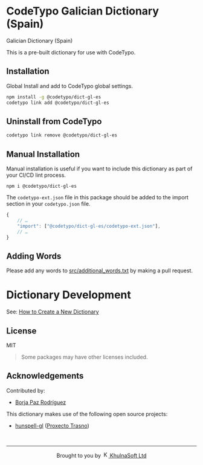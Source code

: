 # CodeTypo Galician Dictionary (Spain)

Galician Dictionary (Spain)

This is a pre-built dictionary for use with CodeTypo.

## Installation

Global Install and add to CodeTypo global settings.

```sh
npm install -g @codetypo/dict-gl-es
codetypo link add @codetypo/dict-gl-es
```

## Uninstall from CodeTypo

```sh
codetypo link remove @codetypo/dict-gl-es
```

## Manual Installation

Manual installation is useful if you want to include this dictionary as part of your CI/CD lint process.

```
npm i @codetypo/dict-gl-es
```

The `codetypo-ext.json` file in this package should be added to the import section in your `codetypo.json` file.

```javascript
{
    // …
    "import": ["@codetypo/dict-gl-es/codetypo-ext.json"],
    // …
}
```

## Adding Words

Please add any words to [src/additional_words.txt](https://github.com/khulnasoft/codetypo-dicts/blob/main/dictionaries/gl_ES/src/additional_words.txt) by making a pull request.

# Dictionary Development

See: [How to Create a New Dictionary](https://github.com/khulnasoft/codetypo-dicts#how-to-create-a-new-dictionary)

## License

MIT

> Some packages may have other licenses included.

## Acknowledgements

Contributed by:

- [Borja Paz Rodríguez](https://github.com/borjapazr)

This dictionary makes use of the following open source projects:

- [hunspell-gl](https://gitlab.com/trasno/hunspell-gl) ([Proxecto Trasno](https://trasno.gal/))

<!--- @@inject: ../../static/footer.md --->

<br/>

---

<p align="center">
Brought to you by <a href="https://streetsidesoftware.com" title="KhulnaSoft Ltd">
<img width="16" alt="KhulnaSoft Ltd Logo" src="https://i.imgur.com/CyduuVY.png" /> KhulnaSoft Ltd
</a>
</p>

<!--- @@inject-end: ../../static/footer.md --->
